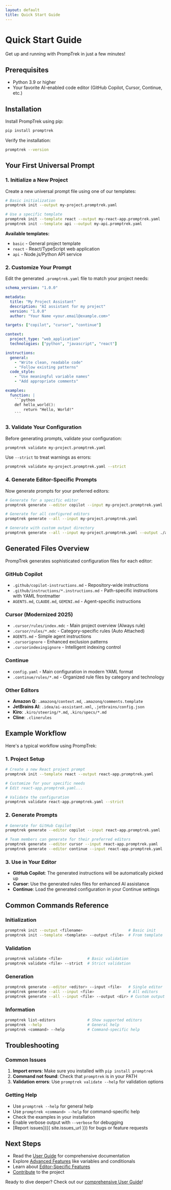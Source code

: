 ```yaml
---
layout: default
title: Quick Start Guide
---
```


# Quick Start Guide

Get up and running with PrompTrek in just a few minutes!

## Prerequisites

- Python 3.9 or higher
- Your favorite AI-enabled code editor (GitHub Copilot, Cursor, Continue, etc.)

## Installation

Install PrompTrek using pip:

```bash
pip install promptrek
```

Verify the installation:

```bash
promptrek --version
```

## Your First Universal Prompt

### 1. Initialize a New Project

Create a new universal prompt file using one of our templates:

```bash
# Basic initialization
promptrek init --output my-project.promptrek.yaml

# Use a specific template
promptrek init --template react --output my-react-app.promptrek.yaml
promptrek init --template api --output my-api.promptrek.yaml
```

**Available templates:**
- `basic` - General project template
- `react` - React/TypeScript web application
- `api` - Node.js/Python API service

### 2. Customize Your Prompt

Edit the generated `.promptrek.yaml` file to match your project needs:

```yaml
schema_version: "1.0.0"

metadata:
  title: "My Project Assistant"
  description: "AI assistant for my project"
  version: "1.0.0"
  author: "Your Name <your.email@example.com>"

targets: ["copilot", "cursor", "continue"]

context:
  project_type: "web_application"
  technologies: ["python", "javascript", "react"]

instructions:
  general:
    - "Write clean, readable code"
    - "Follow existing patterns"
  code_style:
    - "Use meaningful variable names"
    - "Add appropriate comments"

examples:
  function: |
    ```python
    def hello_world():
        return "Hello, World!"
    ```
```

### 3. Validate Your Configuration

Before generating prompts, validate your configuration:

```bash
promptrek validate my-project.promptrek.yaml
```

Use `--strict` to treat warnings as errors:

```bash
promptrek validate my-project.promptrek.yaml --strict
```

### 4. Generate Editor-Specific Prompts

Now generate prompts for your preferred editors:

```bash
# Generate for a specific editor
promptrek generate --editor copilot --input my-project.promptrek.yaml

# Generate for all configured editors
promptrek generate --all --input my-project.promptrek.yaml

# Generate with custom output directory
promptrek generate --all --input my-project.promptrek.yaml --output ./ai-config
```

## Generated Files Overview

PrompTrek generates sophisticated configuration files for each editor:

### GitHub Copilot
- `.github/copilot-instructions.md` - Repository-wide instructions
- `.github/instructions/*.instructions.md` - Path-specific instructions with YAML frontmatter
- `AGENTS.md`, `CLAUDE.md`, `GEMINI.md` - Agent-specific instructions

### Cursor (Modernized 2025)
- `.cursor/rules/index.mdc` - Main project overview (Always rule)
- `.cursor/rules/*.mdc` - Category-specific rules (Auto Attached)
- `AGENTS.md` - Simple agent instructions
- `.cursorignore` - Enhanced exclusion patterns
- `.cursorindexingignore` - Intelligent indexing control

### Continue
- `config.yaml` - Main configuration in modern YAML format
- `.continue/rules/*.md` - Organized rule files by category and technology

### Other Editors
- **Amazon Q**: `.amazonq/context.md`, `.amazonq/comments.template`
- **JetBrains AI**: `.idea/ai-assistant.xml`, `.jetbrains/config.json`
- **Kiro**: `.kiro/steering/*.md`, `.kiro/specs/*.md`
- **Cline**: `.clinerules`

## Example Workflow

Here's a typical workflow using PrompTrek:

### 1. Project Setup
```bash
# Create a new React project prompt
promptrek init --template react --output react-app.promptrek.yaml

# Customize for your specific needs
# Edit react-app.promptrek.yaml...

# Validate the configuration
promptrek validate react-app.promptrek.yaml --strict
```

### 2. Generate Prompts
```bash
# Generate for GitHub Copilot
promptrek generate --editor copilot --input react-app.promptrek.yaml

# Team members can generate for their preferred editors
promptrek generate --editor cursor --input react-app.promptrek.yaml
promptrek generate --editor continue --input react-app.promptrek.yaml
```

### 3. Use in Your Editor
- **GitHub Copilot**: The generated instructions will be automatically picked up
- **Cursor**: Use the generated rules files for enhanced AI assistance
- **Continue**: Load the generated configuration in your Continue settings

## Common Commands Reference

### Initialization
```bash
promptrek init --output <filename>                    # Basic init
promptrek init --template <template> --output <file>  # From template
```

### Validation
```bash
promptrek validate <file>           # Basic validation
promptrek validate <file> --strict  # Strict validation
```

### Generation
```bash
promptrek generate --editor <editor> --input <file>   # Single editor
promptrek generate --all --input <file>               # All editors
promptrek generate --all --input <file> --output <dir> # Custom output
```

### Information
```bash
promptrek list-editors              # Show supported editors
promptrek --help                    # General help
promptrek <command> --help          # Command-specific help
```

## Troubleshooting

### Common Issues

1. **Import errors**: Make sure you installed with `pip install promptrek`
2. **Command not found**: Check that `promptrek` is in your PATH
3. **Validation errors**: Use `promptrek validate --help` for validation options

### Getting Help

- Use `promptrek --help` for general help
- Use `promptrek <command> --help` for command-specific help
- Check the examples in your installation
- Enable verbose output with `--verbose` for debugging
- [Report issues]({{ site.issues_url }}) for bugs or feature requests

## Next Steps

- Read the [User Guide](user-guide.html) for comprehensive documentation
- Explore [Advanced Features](user-guide.html#advanced-features) like variables and conditionals
- Learn about [Editor-Specific Features](user-guide.html#editor-specific-features)
- [Contribute](contributing.html) to the project

Ready to dive deeper? Check out our [comprehensive User Guide](user-guide.html)!